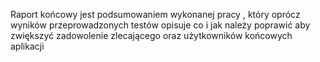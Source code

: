 Raport końcowy jest podsumowaniem wykonanej pracy , który oprócz wyników przeprowadzonych testów opisuje co i jak należy poprawić aby zwiększyć zadowolenie zlecającego oraz użytkowników końcowych aplikacji
